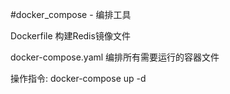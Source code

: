 #docker_compose - 编排工具

Dockerfile              构建Redis镜像文件

docker-compose.yaml     编排所有需要运行的容器文件


操作指令:
docker-compose up -d 

